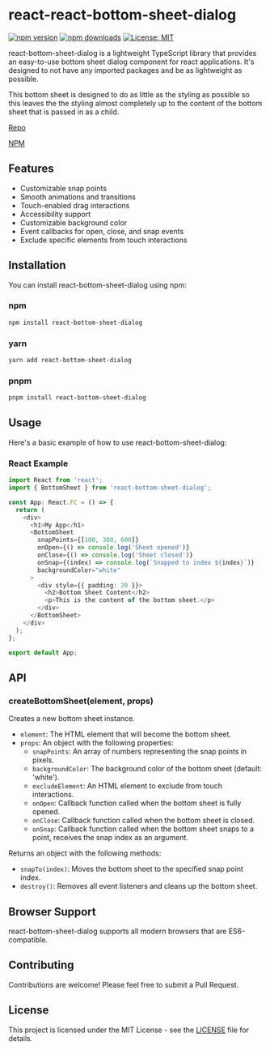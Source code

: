 # react-react-bottom-sheet-dialog

[![npm version](https://img.shields.io/npm/v/react-bottom-sheet-dialog.svg)](https://www.npmjs.com/package/react-bottom-sheet-dialog)
[![npm downloads](https://img.shields.io/npm/dm/react-bottom-sheet-dialog.svg)](https://www.npmjs.com/package/react-bottom-sheet-dialog)
[![License: MIT](https://img.shields.io/badge/License-MIT-yellow.svg)](https://opensource.org/licenses/MIT)

react-bottom-sheet-dialog is a lightweight TypeScript library that provides an easy-to-use bottom sheet dialog component for react applications. It's designed to not have any imported packages and be as lightweight as possible.

This bottom sheet is designed to do as little as the styling as possible so this leaves the the styling almost completely up to the content of the bottom sheet that is passed in as a child.

[Repo](https://github.com/tonypls/react-bottom-sheet-dialog)

[NPM](https://www.npmjs.com/package/react-bottom-sheet-dialog)

## Features

- Customizable snap points
- Smooth animations and transitions
- Touch-enabled drag interactions
- Accessibility support
- Customizable background color
- Event callbacks for open, close, and snap events
- Exclude specific elements from touch interactions

## Installation

You can install react-bottom-sheet-dialog using npm:

### npm

```bash
npm install react-bottom-sheet-dialog
```

### yarn

```bash
yarn add react-bottom-sheet-dialog
```

### pnpm

```bash
pnpm install react-bottom-sheet-dialog
```

## Usage

Here's a basic example of how to use react-bottom-sheet-dialog:

### React Example

```TypeScript
import React from 'react';
import { BottomSheet } from 'react-bottom-sheet-dialog';

const App: React.FC = () => {
  return (
    <div>
      <h1>My App</h1>
      <BottomSheet
        snapPoints={[100, 300, 600]}
        onOpen={() => console.log('Sheet opened')}
        onClose={() => console.log('Sheet closed')}
        onSnap={(index) => console.log(`Snapped to index ${index}`)}
        backgroundColor="white"
      >
        <div style={{ padding: 20 }}>
          <h2>Bottom Sheet Content</h2>
          <p>This is the content of the bottom sheet.</p>
        </div>
      </BottomSheet>
    </div>
  );
};

export default App;
```

## API

### createBottomSheet(element, props)

Creates a new bottom sheet instance.

- `element`: The HTML element that will become the bottom sheet.
- `props`: An object with the following properties:
  - `snapPoints`: An array of numbers representing the snap points in pixels.
  - `backgroundColor`: The background color of the bottom sheet (default: 'white').
  - `excludeElement`: An HTML element to exclude from touch interactions.
  - `onOpen`: Callback function called when the bottom sheet is fully opened.
  - `onClose`: Callback function called when the bottom sheet is closed.
  - `onSnap`: Callback function called when the bottom sheet snaps to a point, receives the snap index as an argument.

Returns an object with the following methods:

- `snapTo(index)`: Moves the bottom sheet to the specified snap point index.
- `destroy()`: Removes all event listeners and cleans up the bottom sheet.

## Browser Support

react-bottom-sheet-dialog supports all modern browsers that are ES6-compatible.

## Contributing

Contributions are welcome! Please feel free to submit a Pull Request.

## License

This project is licensed under the MIT License - see the [LICENSE](LICENSE) file for details.
